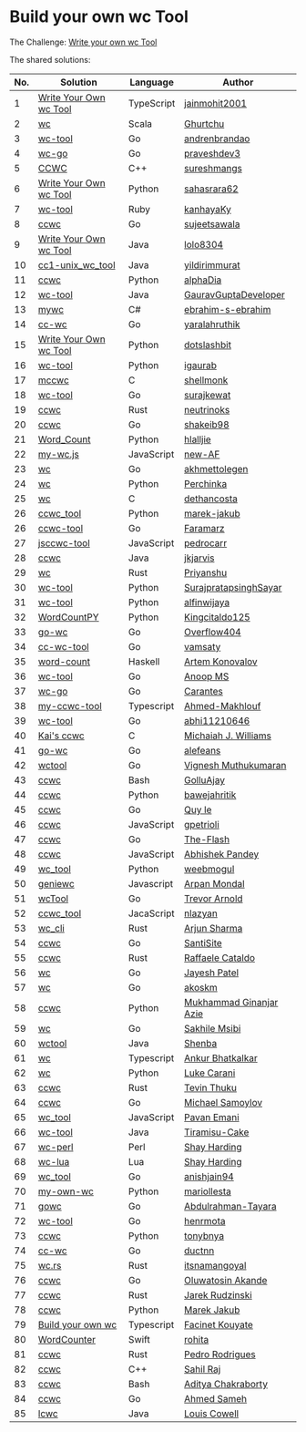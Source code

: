 # Build your own wc Tool

The Challenge: [Write your own wc Tool](https://codingchallenges.fyi/challenges/challenge-wc)

The shared solutions:

| No. | Solution                                                                                                          | Language   | Author                                                            |
|-----|-------------------------------------------------------------------------------------------------------------------|------------|-------------------------------------------------------------------|
| 1   | [Write Your Own wc Tool](https://github.com/jainmohit2001/coding-challenges/tree/master/src/1)                    | TypeScript | [jainmohit2001](https://github.com/jainmohit2001/)                |
| 2   | [wc](https://github.com/Ghurtchu/wc)                                                                              | Scala      | [Ghurtchu](https://github.com/Ghurtchu/wc)                        |
| 3   | [wc-tool](https://github.com/andrenbrandao/wc-tool)                                                               | Go         | [andrenbrandao](https://github.com/andrenbrandao)                 |
| 4   | [wc-go](https://github.com/praveshdev3/wc-go)                                                                     | Go         | [praveshdev3](https://github.com/praveshdev3/)                    |
| 5   | [CCWC](https://github.com/sureshmangs/Build-Your-Own-X/tree/main/ccwc/C%2B%2B)                                    | C++        | [sureshmangs](https://github.com/sureshmangs)                     |
| 6   | [Write Your Own wc Tool](https://github.com/sahasrara62/codingchallenges.fyi/tree/main/word_count)                | Python     | [sahasrara62](https://github.com/sahasrara62/)                    |
| 7   | [wc-tool](https://github.com/kanhayaKy/wc-tool)                                                                   | Ruby       | [kanhayaKy](https://github.com/kanhayaKy)                         |
| 8   | [ccwc](https://github.com/sujeetsawala/ccwc)                                                                      | Go         | [sujeetsawala](https://github.com/sujeetsawala)                   |
| 9   | [Write Your Own wc Tool](https://github.com/lolo8304/coding-challenge/tree/main/no-1)                             | Java       | [lolo8304 ](https://github.com/lolo8304)                          |
| 10  | [cc1-unix_wc_tool](https://github.com/yildirimmurat/cc1-unix_wc_tool)                                             | Java       | [yildirimmurat](https://github.com/yildirimmurat)                 |
| 11  | [ccwc](https://github.com/alphaDia/ccwc)                                                                          | Python     | [alphaDia](https://github.com/alphaDia/)                          |
| 12  | [wc-tool](https://github.com/GauravGuptaDeveloper/Coding-Challenges/tree/wc-tool/wc-tool)                         | Java       | [GauravGuptaDeveloper](https://github.com/GauravGuptaDeveloper)   |
| 13  | [mywc](https://github.com/ebrahim-s-ebrahim/mywc)                                                                 | C#         | [ebrahim-s-ebrahim](https://github.com/ebrahim-s-ebrahim)         |
| 14  | [cc-wc](https://github.com/yaralahruthik/cc-wc)                                                                   | Go         | [yaralahruthik](https://github.com/yaralahruthik)                 |
| 15  | [Write Your Own wc Tool](https://github.com/dotslashbit/coding-challenges/tree/main/write_your_own_wc_tool)       | Python     | [dotslashbit](https://github.com/dotslashbit)                     |
| 16  | [wc-tool](https://github.com/igaurab/cc/tree/main/wc-tool)                                                        | Python     | [igaurab](https://github.com/igaurab)                             |
| 17  | [mccwc](https://github.com/shellmonk/mccwc)                                                                       | C          | [shellmonk](https://github.com/shellmonk)                         |
| 18  | [wc-tool](https://github.com/surajkewat/wc-tool)                                                                  | Go         | [surajkewat](https://github.com/surajkewat)                       |
| 19  | [ccwc](https://github.com/neutrinoks/CodingChallenge/tree/main/ccwc)                                              | Rust       | [neutrinoks](https://github.com/neutrinoks)                       |
| 20  | [ccwc](https://github.com/shakeib98/ccwc)                                                                         | Go         | [shakeib98](https://github.com/shakeib98)                         |
| 21  | [Word_Count](https://github.com/hlalljie/Word_Count)                                                              | Python     | [hlalljie](https://github.com/hlalljie)                           |
| 22  | [my-wc.js](https://github.com/new-AF/my-wc.js)                                                                    | JavaScript | [new-AF](https://github.com/new-AF)                               |
| 23  | [wc](https://github.com/akhmettolegen/wc)                                                                         | Go         | [akhmettolegen](https://github.com/akhmettolegen)                 |
| 24  | [wc](https://github.com/Perchinka/WC-coding-challenges)                                                           | Python     | [Perchinka](https://github.com/Perchinka)                         |
| 25  | [wc](https://github.com/dethancosta/ccwc)                                                                         | C          | [dethancosta](https://github.com/dethancosta)                     |
| 26  | [ccwc_tool](https://github.com/marek-jakub/ccwc_tool)                                                             | Python     | [marek-jakub](https://github.com/marek-jakub)                     |
| 26  | [ccwc-tool](https://github.com/faramarzaf/ccwc-tool)                                                              | Go         | [Faramarz](https://github.com/faramarzaf)                         |
| 27  | [jsccwc-tool](https://github.com/pedrocarr/jsccwc-tool)                                                           | JavaScript | [pedrocarr](https://github.com/pedrocarr)                         |
| 28  | [ccwc](https://github.com/jkjarvis/John_crickett_coding_challenges/tree/main/challenge_1_wc)                      | Java       | [jkjarvis](https://github.com/jkjarvis)                           |
| 29  | [wc](https://github.com/indierusty/wc)                                                                            | Rust       | [Priyanshu](https://github.com/indierusty)                        |
| 30  | [wc-tool](https://github.com/SurajpratapsinghSayar/wc-tool)                                                       | Python     | [SurajpratapsinghSayar](https://github.com/SurajpratapsinghSayar) |
| 31  | [wc-tool](https://github.com/alfinwijaya/wc-tool)                                                                 | Python     | [alfinwijaya](https://github.com/alfinwijaya)                     |
| 32  | [WordCountPY](https://github.com/Kingcitaldo125/WordCountPY)                                                      | Python     | [Kingcitaldo125](https://github.com/Kingcitaldo125)               |
| 33  | [go-wc](https://github.com/Overflow404/go-wc)                                                                     | Go         | [Overflow404](https://github.com/Overflow404)                     |
| 34  | [cc-wc-tool](https://github.com/vamsaty/cc-wc-tool)                                                               | Go         | [vamsaty](https://github.com/vamsaty)                             |
| 35  | [word-count](https://github.com/izebit/coding-challenges/tree/master/1-word-count)                                | Haskell    | [Artem Konovalov](https://github.com/izebit)                      |
| 36  | [wc-tool](https://gitlab.com/coderanoopms/wc-tool)                                                                | Go         | [Anoop MS](https://gitlab.com/coderanoopms)                       |
| 37  | [wc-go](https://github.com/carantes/wc-go)                                                                        | Go         | [Carantes](https://github.com/carantes)                           |
| 38  | [my-ccwc-tool](https://github.com/ahmed22362/weekly-coding-challenges/tree/main/01_Build_your_own_wc)             | Typescript | [Ahmed-Makhlouf](https://github.com/ahmed22362)                   |
| 39  | [wc-tool](https://github.com/abhi11210646/wc-tool)                                                                | Go         | [abhi11210646](https://github.com/abhi11210646)                   |
| 40  | [Kai's ccwc](https://github.com/CaiCanCode/ccwc)                                                                  | C          | [Michaiah J. Williams](https://github.com/CaiCanCode)             |
| 41  | [go-wc](https://github.com/alefeans/go-wc)                                                                        | Go         | [alefeans](https://github.com/alefeans)                           |
| 42  | [wctool](https://github.com/vigneshm243/CodingChallenges/tree/main/wctool)                                        | Go         | [Vignesh Muthukumaran](https://github.com/vigneshm243)            |
| 43  | [ccwc](https://github.com/GolluAjay/codeChallenges/tree/main/write_your_own_wc_tool)                              | Bash       | [GolluAjay](https://github.com/GolluAjay)                         |
| 44  | [ccwc](https://github.com/bawejahritik/cli---word-count-tool)                                                     | Python     | [bawejahritik](https://github.com/bawejahritik)                   |
| 45  | [ccwc](https://github.com/elq81hc/coding-challenges/tree/master/wc_tool)                                          | Go         | [Quy le](https://github.com/elq81hc)                              |
| 46  | [ccwc](https://github.com/gpetrioli/coding-challenges/tree/main/challenge-1-wc-command)                           | JavaScript | [gpetrioli](https://github.com/gpetrioli)                         |
| 47  | [ccwc](https://github.com/The-Flash/ccwc)                                                                         | Go         | [The-Flash](https://github.com/The-Flash)                         |
| 48  | [ccwc](https://github.com/abhie16/wc-cmnd-clone)                                                                  | JavaScript | [Abhishek Pandey](https://github.com/abhie16)                     |
| 49  | [wc_tool](https://github.com/WeebMogul/Coding-Challenges-solutions/tree/main/Challenge%201%20-%20wc%20tool)       | Python     | [weebmogul](https://github.com/WeebMogul)                         |
| 50  | [geniewc](https://github.com/arp99/Geniewc)                                                                       | Javascript | [Arpan Mondal](https://github.com/arp99)                          |
| 51  | [wcTool](https://github.com/tlarnold10/coding-challenges/tree/main/wcTool)                                        | Go         | [Trevor Arnold](https://github.com/tlarnold10)                    |
| 52  | [ccwc_tool](https://github.com/nlazyan/coding-challenges/tree/main/01_ccwc_tool)                                  | JacaScript | [nlazyan](https://github.com/nlazyan)                             | 
| 53  | [wc_cli](https://github.com/arjunsharma-dev1/wc_cli)                                                              | Rust       | [Arjun Sharma](https://github.com/arjunsharma-dev1)               |
| 54  | [ccwc](https://github.com/SantiSite/ccwc)                                                                         | Go         | [SantiSite](https://github.com/SantiSite)                         |
| 55  | [ccwc](https://github.com/farmeroy/coding-challenges-rust/tree/master/ccww)                                       | Rust       | [Raffaele Cataldo](https://github.com/farmeroy)                   |
| 56  | [wc](https://github.com/codeghoul/coding-challenges/tree/main/01_wc)                                              | Go         | [Jayesh Patel](https://github.com/codeghoul)                      |
| 57  | [wc](https://github.com/akoskm/ccwc)                                                                              | Go         | [akoskm](https://github.com/akoskm)                               |
| 58  | [ccwc](https://github.com/azie-ginanjar/ccwc)                                                                     | Python     | [Mukhammad Ginanjar Azie](https://github.com/azie-ginanjar)       |
| 59  | [wc](https://github.com/Sakhile-Msibi/Coding-Challenges/tree/main/WC-Tool)                                        | Go         | [Sakhile Msibi](https://github.com/Sakhile-Msibi)                 |
| 60  | [wctool](https://github.com/shenba1712/wctool)                                                                    | Java       | [Shenba](https://github.com/shenba1712)                           |
| 61  | [wc](https://github.com/ankur26/codingchallenges-solutions/tree/main/ccwc)                                        | Typescript | [Ankur Bhatkalkar](https://github.com/ankur26)                    |
| 62  | [wc](https://github.com/lwcarani/py-wc)                                                                           | Python     | [Luke Carani](https://github.com/lwcarani)                        |
| 63  | [ccwc](https://github.com/Tevinthuku/coding_challenges_fyi/tree/main/ccwc)                                        | Rust       | [Tevin Thuku](https://github.com/Tevinthuku)                      |
| 64  | [ccwc](https://github.com/msamoylov/ccwc-go)                                                                      | Go         | [Michael Samoylov](https://github.com/msamoylov)                  |
| 65  | [wc_tool](https://github.com/p1kalys/Coding_Challenges_by_John_Crickett/tree/main/wc_tool)                        | JavaScript | [Pavan Emani](https://github.com/p1kalys)                         |
| 66  | [wc-tool](https://github.com/Tiramisu-Cake/Coding-Challenges/tree/main/ccwc)                                      | Java       | [Tiramisu-Cake](https://github.com/Tiramisu-Cake)                 |
| 67  | [wc-perl](https://github.com/kellewic/coding-challenges/blob/main/001-wc/wc.pl)                                   | Perl       | [Shay Harding](https://github.com/kellewic)                       |
| 68  | [wc-lua](https://github.com/kellewic/coding-challenges/blob/main/001-wc/wc.lua)                                   | Lua        | [Shay Harding](https://github.com/kellewic)                       |
| 69  | [wc_tool](https://github.com/anishjain94/wc_tool)                                                                 | Go         | [anishjain94](https://github.com/anishjain94)                     |
| 70  | [my-own-wc](https://github.com/mariollesta/my-own-wc)                                                             | Python     | [mariollesta](https://github.com/mariollesta)                     |
| 71  | [gowc](https://github.com/Abdulrahman-Tayara/gowc)                                                                | Go         | [Abdulrahman-Tayara](https://github.com/Abdulrahman-Tayara)       |
| 72  | [wc-tool](https://github.com/henrmota/gocodechallenges/tree/main/wc)                                              | Go         | [henrmota](https://github.com/henrmota)                           |
| 73  | [ccwc](https://github.com/tonybnya/ccwc)                                                                          | Python     | [tonybnya](https://github.com/tonybnya)                           |
| 74  | [cc-wc](https://github.com/ductnn/cc-wc)                                                                          | Go         | [ductnn](https://github.com/ductnn)                               |
| 75  | [wc.rs](https://github.com/itsnamangoyal/wc.rs)                                                                   | Rust       | [itsnamangoyal](https://github.com/itsnamangoyal)                 |
| 76  | [ccwc](https://github.com/dkrest1/coding-challenges-golang/tree/main/wc-tool)                                     | Go         | [Oluwatosin Akande](https://github.com/dkrest1)                   |
| 77  | [ccwc](https://github.com/jarekr/ccwc)                                                                            | Rust       | [Jarek Rudzinski](https://github.com/jarekr)                      |
| 78  | [ccwc](https://github.com/marek-jakub/ccwc)                                                                       | Python     | [Marek Jakub](https://github.com/marek-jakub)                     |
| 79  | [Build your own wc](https://github.com/facinetm14/CodingChallenges-wc)                                            | Typescript | [Facinet Kouyate](https://github.com/facinetm14)                  |
| 80  | [WordCounter](https://github.com/rohita/CodingChallenges/blob/main/Sources/CodingChallenges/01-WordCounter.swift) | Swift      | [rohita](https://github.com/rohita)                               |
| 81  | [ccwc](https://github.com/pedromig/ccwc)                                                                          | Rust       | [Pedro Rodrigues](https://github.com/pedromig)                    |
| 82  | [ccwc](https://github.com/sahilraj1915374/coding_challenges/tree/main/ccwc)                                       | C++        | [Sahil Raj](https://github.com/sahilraj1915374)                   |
| 83  | [ccwc](https://github.com/AdityaCH1997/ccwc)                                                                      | Bash       | [Aditya Chakraborty](https://github.com/AdityaCH1997)             |
| 84  | [ccwc](https://github.com/ahmedsameha1/ccwc)                                                                      | Go         | [Ahmed Sameh](https://github.com/ahmedsameha1)                    |
| 85  | [lcwc](https://github.com/Lou-E-303/lcwc)                                                                         | Java       | [Louis Cowell](https://github.com/Lou-E-303/)                     |

